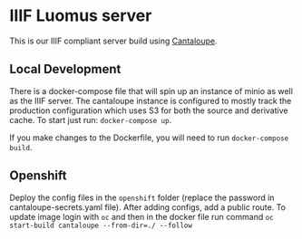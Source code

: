 # IIIF Luomus server

This is our IIIF compliant server build using [Cantaloupe](https://cantaloupe-project.github.io/).

## Local Development

There is a docker-compose file that will spin up an instance of minio as well as the IIIF server. The cantaloupe instance is configured to mostly track the production configuration which uses S3 for both the source and derivative cache. To start just run: `docker-compose up`.

If you make changes to the Dockerfile, you will need to run `docker-compose build`.

## Openshift

Deploy the config files in the `openshift` folder
(replace the password in cantaloupe-secrets.yaml file).
After adding configs, add a public route.
To update image login with `oc` and then in the docker file run command
`oc start-build cantaloupe --from-dir=./ --follow`

